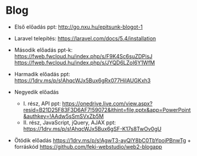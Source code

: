 # Blog

- Első előadás ppt: 
http://go.nxu.hu/epitsunk-blogot-1
- Laravel telepítés: 
https://laravel.com/docs/5.4/installation
- Második előadás ppt-k:
https://fweb.fwcloud.hu/index.php/s/F9K4Sc6suZDPisJ
https://fweb.fwcloud.hu/index.php/s/JYQD6LZoI6Y1WfM

- Harmadik előadás ppt: 
https://1drv.ms/p/s!AhqcWJx5Bux6gRx077HiIAUGKxh3

- Negyedik előadás
   - I. rész, API ppt:
   https://onedrive.live.com/view.aspx?resid=B21D25F83F3D6AF7!59072&ithint=file,pptx&app=PowerPoint&authkey=!AAdw5sSmSVxZb5M
   - II. rész, JavaScript, jQuery, AJAX ppt:
   https://1drv.ms/p/s!AhqcWJx5Bux6gSF-K17s8TwOv0gU

- Ötödik előadás
https://1drv.ms/p/s!AgwT3-ayQIY8bC0TbYpojPBnwTg + forráskód https://github.com/feki-webstudio/web2-blogapp
